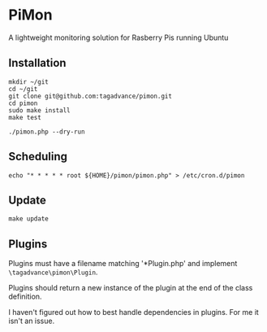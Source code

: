 # PiMon
A lightweight monitoring solution for Rasberry Pis running Ubuntu

## Installation
```
mkdir ~/git
cd ~/git
git clone git@github.com:tagadvance/pimon.git
cd pimon
sudo make install
make test

./pimon.php --dry-run
```

## Scheduling
```
echo "* * * * * root ${HOME}/pimon/pimon.php" > /etc/cron.d/pimon
```

## Update
```
make update
```

## Plugins
Plugins must have a filename matching '*Plugin.php' and implement `\tagadvance\pimon\Plugin`.

Plugins should return a new instance of the plugin at the end of the class definition.

I haven't figured out how to best handle dependencies in plugins. For me it isn't an issue.
